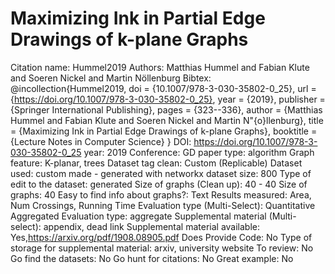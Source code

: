 # Maximizing Ink in Partial Edge Drawings of k-plane Graphs

Citation name: Hummel2019
Authors: Matthias Hummel and Fabian Klute and Soeren Nickel and Martin Nöllenburg
Bibtex: @incollection{Hummel2019,
doi = {10.1007/978-3-030-35802-0_25},
url = {https://doi.org/10.1007/978-3-030-35802-0_25},
year = {2019},
publisher = {Springer International Publishing},
pages = {323--336},
author = {Matthias Hummel and Fabian Klute and Soeren Nickel and Martin N\"{o}llenburg},
title = {Maximizing Ink in Partial Edge Drawings of k-plane Graphs},
booktitle = {Lecture Notes in Computer Science}
}
DOI: https://doi.org/10.1007/978-3-030-35802-0_25
year: 2019
Conference: GD
paper type: algorithm
Graph feature: K-planar, trees
Dataset tag clean: Custom (Replicable)
Dataset used: custom made - generated with networkx
dataset size: 800
Type of edit to the dataset: generated
Size of graphs (Clean up): 40 - 40
Size of graphs: 40
Easy to find info about graphs?: Text
Results measured: Area, Num Crossings, Running Time
Evaluation type (Multi-Select): Quantitative Aggregated
Evaluation type: aggregate
Supplemental material (Multi-select): appendix, dead link
Supplemental material available: Yes,https://arxiv.org/pdf/1908.08905.pdf
Does Provide Code: No
Type of storage for supplemental material: arxiv, university website
To review: No
Go find the datasets: No
Go hunt for citations: No
Great example: No